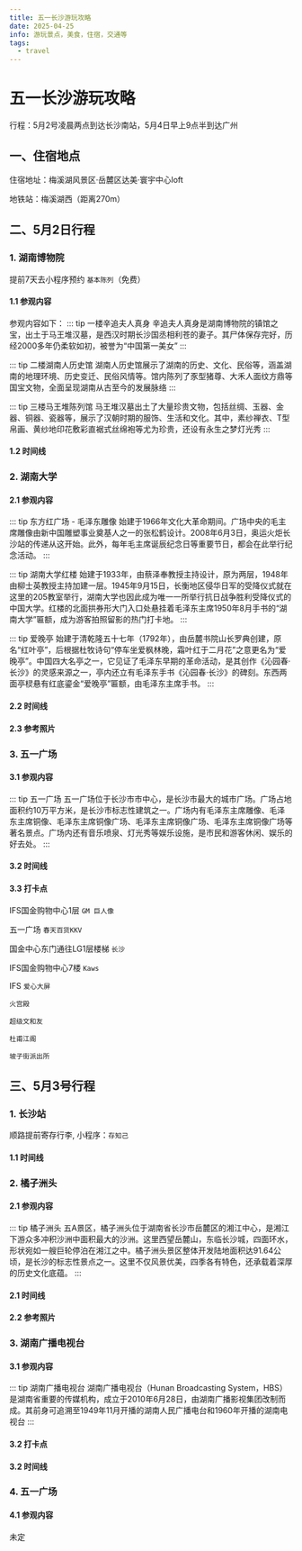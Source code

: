 ```yaml
---
title: 五一长沙游玩攻略
date: 2025-04-25
info: 游玩景点，美食，住宿，交通等
tags:
  - travel
---
```


# 五一长沙游玩攻略

<script setup lang="ts">
import TimeLine from '../.vitepress/components/TimeLine.vue'
import PhotoGroup from '../.vitepress/components/PhotoGroup.vue'

// 湖南博物院时间线
const museumTimeline = [
  { title: '出门', time: '10:30', iconKey: 'walk' },
  {
    title: '梅溪湖西站',
    content: '2号线光达方向 => 迎宾路口站（25min）',
    time: '11:00',
    iconKey: 'subway',
    type: 'success',
  },
  {
    title: '迎宾路口站',
    content: '6号线谢家桥方向 => 湘雅医院站3号口出（4min）',
    time: '11:10',
    iconKey: 'subway',
    type: 'success',
  },
  { title: '步行700m', content: '湘雅医院站出发步行（10min）', time: '11:20', iconKey: 'walk' },
  {
    title: '湖南博物院',
    content: '开始参观（约40min）',
    time: '12:00',
    iconKey: 'emoticon',
    type: 'warning',
  },
  { title: '转点', content: '开始下一个行程', time: '12:10', iconKey: 'car', type: 'info' },
]

// 湖南大学时间线
const schoolTimeline = [
  { title: '湖南博物院出发', time: '12:30', iconKey: 'walk' },
   { title: '步行700m', content: '步行至湘雅医院站3号口（10min）', time: '12:40', iconKey: 'walk' },
  {
    title: '湘雅医院站',
    content: '6号线谢家桥方向 => 六沟珑站（6min）',
    time: '12:50',
    iconKey: 'subway',
    type: 'success',
  },
  {
    title: '六沟珑站',
    content: '4号线杜家坪方向 => 湖南大学站2号口（10min）',
    time: '13:00',
    iconKey: 'subway',
    type: 'success',
  },
  {
    title: '湖南大学',
    content: '开始参观（约2h）',
    time: '15:00',
    iconKey: 'emoticon',
    type: 'warning',
  },
  { title: '转点', content: '开始下一个行程', time: '15:00', iconKey: 'car', type: 'info' },
]

// 五一广场时间线
const wuYiTimeline = [
  { title: '湖南大学出发', time: '15:10', iconKey: 'walk' },
  {
    title: '湖南大学站',
    content: '4号线罐子岭方向 => 溁湾镇站（5min）',
    time: '15:15',
    iconKey: 'subway',
    type: 'success',
  },
  {
    title: '溁湾镇站',
    content: '2号线光达方向 => 五一广场站（5min）',
    time: '15:20',
    iconKey: 'subway',
    type: 'success',
  },
  {
    title: '五一广场6D口',
    content: '开始参观（不限时间）',
    time: '15:00',
    iconKey: 'emoticon',
    type: 'warning',
  },
  { title: '返程', content: '回酒店', time: '24:00', iconKey: 'car', type: 'info' },
]

// 长沙站时间线
const changShaTimeline = [
  { title: '出门', time: '9:00', iconKey: 'walk' },
  {
    title: '梅溪湖西站',
    content: '2号线光达方向 => 长沙火车站（27min）',
    time: '9:30',
    iconKey: 'subway',
    type: 'success',
  },
  { title: '转点', content: '开始下一行程', time: '9:30', iconKey: 'car', type: 'info' },
]

// 橘子洲时间线
const juZiZhouTimeline = [
  { title: '长沙火车站出发', time: '9:40', iconKey: 'walk' },
  {
    title: '长沙火车站',
    content: '2号线梅溪湖西方向 => 橘子洲·青莲站（10min）',
    time: '10:00',
    iconKey: 'subway',
    type: 'success',
  },
  {
    title: '橘子洲',
    content: '开始参观（约2h）',
    time: '12:00',
    iconKey: 'emoticon',
    type: 'warning',
  },
  { title: '转点', content: '开始下一行程', time: '12:00', iconKey: 'car', type: 'info' },
]

// 湖南广播电视台时间线
const huNanTimeline = [
  { title: '橘子洲·青莲站出发', time: '12:00', iconKey: 'walk' },
  {
    title: '橘子洲·青莲站',
    content: '2号线光达方向 => 万家丽广场（15min）',
    time: '12:15',
    iconKey: 'subway',
    type: 'success',
  },
  {
    title: '万家丽广场',
    content: '吃饭逛街（1h30min）',
    time: '13:30',
    iconKey: 'food',
    type: 'info',
  },
   {
    title: '万家丽广场',
    content: '5号线水渡河方向 => 马栏山站3号口（10min）',
    time: '13:40',
    iconKey: 'subway',
    type: 'success',
  },
  { 
    title: '马栏山站3号口步行900m',
    content:'步行至湖南广播电视台（10min）',
    time:'14:00',
    iconKey: 'walk'
  },
  {
    title: '湖南广播电视台',
    content: '开始参观（约1h）',
    time: '15:00',
    iconKey: 'emoticon',
    type: 'warning',
  },
  { title: '转点', content: '开始下一行程', time: '15:00', iconKey: 'car', type: 'info' },
]

</script>

行程：5月2号凌晨两点到达长沙南站，5月4日早上9点半到达广州

## 一、住宿地点

住宿地址：梅溪湖风景区·岳麓区达美·寰宇中心loft

地铁站：梅溪湖西（距离270m）

<PhotoGroup style="margin:20px 0;" :images="[
  'https://gitee.com/dai-guanhua/pic-go/raw/master/img/2025/changsha_travel/changsha_travel1.jpg',
]" />

## 二、5月2日行程

### 1. 湖南博物院

提前7天去小程序预约 `基本陈列`（免费）

#### 1.1 参观内容

参观内容如下：
::: tip 一楼辛追夫人真身
辛追夫人真身是湖南博物院的镇馆之宝，出土于马王堆汉墓，是西汉时期长沙国丞相利苍的妻子。其尸体保存完好，历经2000多年仍柔软如初，被誉为“中国第一美女”
:::

::: tip 二楼湖南人历史馆
湖南人历史馆展示了湖南的历史、文化、民俗等，涵盖湖南的地理环境、历史变迁、民俗风情等。馆内陈列了豕型猪尊、大禾人面纹方鼎等国宝文物，全面呈现湖南从古至今的发展脉络
:::

::: tip 三楼马王堆陈列馆
马王堆汉墓出土了大量珍贵文物，包括丝绸、玉器、金器、铜器、瓷器等，展示了汉朝时期的服饰、生活和文化。其中，素纱禅衣、T型帛画、黄纱地印花敷彩直裾式丝绵袍等尤为珍贵，还设有永生之梦灯光秀
:::

<PhotoGroup style="margin:20px 0;" :images="[
  'https://gitee.com/dai-guanhua/pic-go/raw/master/img/2025/changsha_travel/changsha_travel2.jpg',
]" />

#### 1.2 时间线

<TimeLine :data="museumTimeline" />

### 2. 湖南大学

#### 2.1 参观内容

::: tip 东方红广场 - 毛泽东雕像
始建于1966年文化大革命期间。广场中央的毛主席雕像由新中国雕塑事业奠基人之一的张松鹤设计。2008年6月3日，奥运火炬长沙站的传递从这开始。此外，每年毛主席诞辰纪念日等重要节日，都会在此举行纪念活动。
:::

::: tip 湖南大学红楼
始建于1933年，由蔡泽奉教授主持设计，原为两层，1948年由柳士英教授主持加建一层。1945年9月15日，长衡地区侵华日军的受降仪式就在这里的205教室举行，湖南大学也因此成为唯一一所举行抗日战争胜利受降仪式的中国大学。红楼的北面拱券形大门入口处悬挂着毛泽东主席1950年8月手书的“湖南大学”匾额，成为游客拍照留影的热门打卡地。
:::

::: tip 爱晚亭
始建于清乾隆五十七年（1792年），由岳麓书院山长罗典创建，原名“红叶亭”，后根据杜牧诗句“停车坐爱枫林晚，霜叶红于二月花”之意更名为“爱晚亭”。中国四大名亭之一，它见证了毛泽东早期的革命活动，是其创作《沁园春·长沙》的灵感来源之一，亭内还立有毛泽东手书《沁园春·长沙》的碑刻。东西两面亭棂悬有红底鎏金“爱晚亭”匾额，由毛泽东主席手书。
:::

#### 2.2 时间线

<TimeLine :data="schoolTimeline" />

#### 2.3 参考照片

<PhotoGroup style="margin:20px 0;" :images="[
  'https://gitee.com/dai-guanhua/pic-go/raw/master/img/2025/changsha_travel/changsha_travel3.jpg',
  'https://gitee.com/dai-guanhua/pic-go/raw/master/img/2025/changsha_travel/changsha_travel4.jpg',
  'https://gitee.com/dai-guanhua/pic-go/raw/master/img/2025/changsha_travel/changsha_travel6.jpg',
  'https://gitee.com/dai-guanhua/pic-go/raw/master/img/2025/changsha_travel/changsha_travel7.jpg',
  'https://gitee.com/dai-guanhua/pic-go/raw/master/img/2025/changsha_travel/changsha_travel8.jpg',
  'https://gitee.com/dai-guanhua/pic-go/raw/master/img/2025/changsha_travel/changsha_travel9.jpg',
  'https://gitee.com/dai-guanhua/pic-go/raw/master/img/2025/changsha_travel/changsha_travel10.jpg',
  'https://gitee.com/dai-guanhua/pic-go/raw/master/img/2025/changsha_travel/changsha_travel11.jpg',
  'https://gitee.com/dai-guanhua/pic-go/raw/master/img/2025/changsha_travel/changsha_travel12.jpg',
  'https://gitee.com/dai-guanhua/pic-go/raw/master/img/2025/changsha_travel/changsha_travel13.jpg',
  'https://gitee.com/dai-guanhua/pic-go/raw/master/img/2025/changsha_travel/changsha_travel14.jpg',
  'https://gitee.com/dai-guanhua/pic-go/raw/master/img/2025/changsha_travel/changsha_travel15.jpg',
  'https://gitee.com/dai-guanhua/pic-go/raw/master/img/2025/changsha_travel/changsha_travel16.jpg',
  'https://gitee.com/dai-guanhua/pic-go/raw/master/img/2025/changsha_travel/changsha_travel17.jpg',
  'https://gitee.com/dai-guanhua/pic-go/raw/master/img/2025/changsha_travel/changsha_travel18.jpg',
]" />

### 3. 五一广场

#### 3.1 参观内容

::: tip 五一广场
五一广场位于长沙市市中心，是长沙市最大的城市广场。广场占地面积约10万平方米，是长沙市标志性建筑之一。广场内有毛泽东主席雕像、毛泽东主席铜像、毛泽东主席铜像广场、毛泽东主席铜像广场、毛泽东主席铜像广场等著名景点。广场内还有音乐喷泉、灯光秀等娱乐设施，是市民和游客休闲、娱乐的好去处。
:::

<PhotoGroup style="margin:20px 0;" :images="[
  'https://gitee.com/dai-guanhua/pic-go/raw/master/img/2025/changsha_travel/changsha_travel56.jpg',
]" />

#### 3.2 时间线

<TimeLine :data="wuYiTimeline" />

#### 3.3 打卡点

IFS国金购物中心1层 `GM 巨人像`

<PhotoGroup style="margin:20px 0;" :images="[
  'https://gitee.com/dai-guanhua/pic-go/raw/master/img/2025/changsha_travel/changsha_travel19.jpg',
  'https://gitee.com/dai-guanhua/pic-go/raw/master/img/2025/changsha_travel/changsha_travel20.jpg',
  'https://gitee.com/dai-guanhua/pic-go/raw/master/img/2025/changsha_travel/changsha_travel21.jpg',
  'https://gitee.com/dai-guanhua/pic-go/raw/master/img/2025/changsha_travel/changsha_travel22.jpg',
]" />

五一广场 `春天百货KKV`

<PhotoGroup style="margin:20px 0;" :images="[
  'https://gitee.com/dai-guanhua/pic-go/raw/master/img/2025/changsha_travel/changsha_travel23.jpg',
  'https://gitee.com/dai-guanhua/pic-go/raw/master/img/2025/changsha_travel/changsha_travel24.jpg',
  'https://gitee.com/dai-guanhua/pic-go/raw/master/img/2025/changsha_travel/changsha_travel25.jpg',
  'https://gitee.com/dai-guanhua/pic-go/raw/master/img/2025/changsha_travel/changsha_travel26.jpg',
  'https://gitee.com/dai-guanhua/pic-go/raw/master/img/2025/changsha_travel/changsha_travel27.jpg',
  'https://gitee.com/dai-guanhua/pic-go/raw/master/img/2025/changsha_travel/changsha_travel28.jpg',
]" />

国金中心东门通往LG1层楼梯 `长沙`

<PhotoGroup style="margin:20px 0;" :images="[
  'https://gitee.com/dai-guanhua/pic-go/raw/master/img/2025/changsha_travel/changsha_travel29.jpg',
  'https://gitee.com/dai-guanhua/pic-go/raw/master/img/2025/changsha_travel/changsha_travel30.jpg',
  'https://gitee.com/dai-guanhua/pic-go/raw/master/img/2025/changsha_travel/changsha_travel31.jpg',
  'https://gitee.com/dai-guanhua/pic-go/raw/master/img/2025/changsha_travel/changsha_travel32.jpg',
]" />

IFS国金购物中心7楼 `Kaws`

<PhotoGroup style="margin:20px 0;" :images="[
  'https://gitee.com/dai-guanhua/pic-go/raw/master/img/2025/changsha_travel/changsha_travel33.jpg',
  'https://gitee.com/dai-guanhua/pic-go/raw/master/img/2025/changsha_travel/changsha_travel34.jpg',
  'https://gitee.com/dai-guanhua/pic-go/raw/master/img/2025/changsha_travel/changsha_travel35.jpg',
  'https://gitee.com/dai-guanhua/pic-go/raw/master/img/2025/changsha_travel/changsha_travel36.jpg',
]" />

IFS `爱心大屏`

<PhotoGroup style="margin:20px 0;" :images="[
  'https://gitee.com/dai-guanhua/pic-go/raw/master/img/2025/changsha_travel/changsha_travel37.jpg',
  'https://gitee.com/dai-guanhua/pic-go/raw/master/img/2025/changsha_travel/changsha_travel38.jpg',
  'https://gitee.com/dai-guanhua/pic-go/raw/master/img/2025/changsha_travel/changsha_travel39.jpg',
  'https://gitee.com/dai-guanhua/pic-go/raw/master/img/2025/changsha_travel/changsha_travel40.jpg',
]" />

`火宫殿`

<PhotoGroup style="margin:20px 0;" :images="[
  'https://gitee.com/dai-guanhua/pic-go/raw/master/img/2025/changsha_travel/changsha_travel41.jpg',
  'https://gitee.com/dai-guanhua/pic-go/raw/master/img/2025/changsha_travel/changsha_travel42.jpg',
  'https://gitee.com/dai-guanhua/pic-go/raw/master/img/2025/changsha_travel/changsha_travel43.jpg',
  'https://gitee.com/dai-guanhua/pic-go/raw/master/img/2025/changsha_travel/changsha_travel44.jpg',
]" />

`超级文和友`

<PhotoGroup style="margin:20px 0;" :images="[
  'https://gitee.com/dai-guanhua/pic-go/raw/master/img/2025/changsha_travel/changsha_travel45.jpg',
  'https://gitee.com/dai-guanhua/pic-go/raw/master/img/2025/changsha_travel/changsha_travel46.jpg',
  'https://gitee.com/dai-guanhua/pic-go/raw/master/img/2025/changsha_travel/changsha_travel47.jpg',
]" />

`杜甫江阁`

<PhotoGroup style="margin:20px 0;" :images="[
  'https://gitee.com/dai-guanhua/pic-go/raw/master/img/2025/changsha_travel/changsha_travel48.jpg',
  'https://gitee.com/dai-guanhua/pic-go/raw/master/img/2025/changsha_travel/changsha_travel49.jpg',
  'https://gitee.com/dai-guanhua/pic-go/raw/master/img/2025/changsha_travel/changsha_travel50.jpg',
  'https://gitee.com/dai-guanhua/pic-go/raw/master/img/2025/changsha_travel/changsha_travel51.jpg',
]" />

`坡子街派出所`

<PhotoGroup style="margin:20px 0;" :images="[
  'https://gitee.com/dai-guanhua/pic-go/raw/master/img/2025/changsha_travel/changsha_travel52.jpg',
  'https://gitee.com/dai-guanhua/pic-go/raw/master/img/2025/changsha_travel/changsha_travel53.jpg',
  'https://gitee.com/dai-guanhua/pic-go/raw/master/img/2025/changsha_travel/changsha_travel54.jpg',
  'https://gitee.com/dai-guanhua/pic-go/raw/master/img/2025/changsha_travel/changsha_travel55.jpg',
]" />

## 三、5月3号行程

### 1. 长沙站

顺路提前寄存行李, 小程序：`存知己`

#### 1.1 时间线

<TimeLine :data="changShaTimeline" />

### 2. 橘子洲头

#### 2.1 参观内容

::: tip 橘子洲头
五A景区，橘子洲头位于湖南省长沙市岳麓区的湘江中心，是湘江下游众多冲积沙洲中面积最大的沙洲。这里西望岳麓山，东临长沙城，四面环水，形状宛如一艘巨轮停泊在湘江之中。橘子洲头景区整体开发陆地面积达91.64公顷，是长沙的标志性景点之一。这里不仅风景优美，四季各有特色，还承载着深厚的历史文化底蕴。
:::

#### 2.1 时间线

<TimeLine :data="juZiZhouTimeline" />

#### 2.2 参考照片

<PhotoGroup style="margin:20px 0;" :images="[
  'https://gitee.com/dai-guanhua/pic-go/raw/master/img/2025/changsha_travel/changsha_travel57.jpg',
  'https://gitee.com/dai-guanhua/pic-go/raw/master/img/2025/changsha_travel/changsha_travel58.jpg',
  'https://gitee.com/dai-guanhua/pic-go/raw/master/img/2025/changsha_travel/changsha_travel59.jpg',
  'https://gitee.com/dai-guanhua/pic-go/raw/master/img/2025/changsha_travel/changsha_travel60.jpg',
  'https://gitee.com/dai-guanhua/pic-go/raw/master/img/2025/changsha_travel/changsha_travel61.jpg',
  'https://gitee.com/dai-guanhua/pic-go/raw/master/img/2025/changsha_travel/changsha_travel62.jpg',
  'https://gitee.com/dai-guanhua/pic-go/raw/master/img/2025/changsha_travel/changsha_travel63.jpg',
  'https://gitee.com/dai-guanhua/pic-go/raw/master/img/2025/changsha_travel/changsha_travel64.jpg',
  'https://gitee.com/dai-guanhua/pic-go/raw/master/img/2025/changsha_travel/changsha_travel65.jpg',
]" />

### 3. 湖南广播电视台

#### 3.1 参观内容

::: tip 湖南广播电视台
湖南广播电视台（Hunan Broadcasting System，HBS）是湖南省重要的传媒机构，成立于2010年6月28日，由湖南广播影视集团改制而成。其前身可追溯至1949年11月开播的湖南人民广播电台和1960年开播的湖南电视台
:::

#### 3.2 打卡点

<PhotoGroup style="margin:20px 0;" :images="[
  'https://gitee.com/dai-guanhua/pic-go/raw/master/img/2025/changsha_travel/changsha_travel66.jpg',
  'https://gitee.com/dai-guanhua/pic-go/raw/master/img/2025/changsha_travel/changsha_travel67.jpg',
  'https://gitee.com/dai-guanhua/pic-go/raw/master/img/2025/changsha_travel/changsha_travel68.jpg',
]" />

#### 3.2 时间线

<TimeLine :data="huNanTimeline" />

### 4. 五一广场

#### 4.1 参观内容

未定
